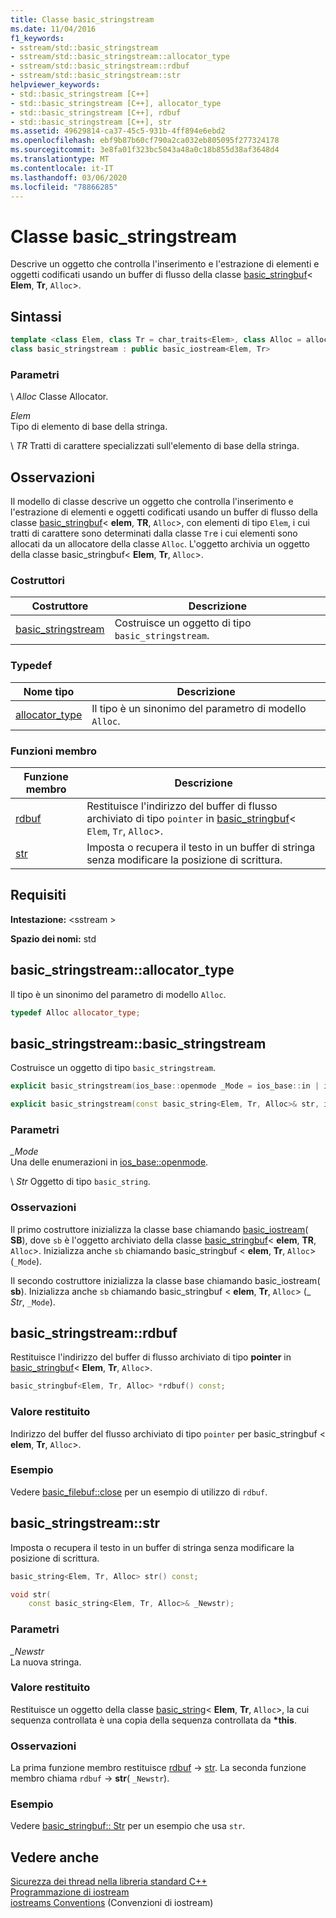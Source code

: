 ```yaml
---
title: Classe basic_stringstream
ms.date: 11/04/2016
f1_keywords:
- sstream/std::basic_stringstream
- sstream/std::basic_stringstream::allocator_type
- sstream/std::basic_stringstream::rdbuf
- sstream/std::basic_stringstream::str
helpviewer_keywords:
- std::basic_stringstream [C++]
- std::basic_stringstream [C++], allocator_type
- std::basic_stringstream [C++], rdbuf
- std::basic_stringstream [C++], str
ms.assetid: 49629814-ca37-45c5-931b-4ff894e6ebd2
ms.openlocfilehash: ebf9b87b60cf790a2ca032eb805095f277324178
ms.sourcegitcommit: 3e8fa01f323bc5043a48a0c18b855d38af3648d4
ms.translationtype: MT
ms.contentlocale: it-IT
ms.lasthandoff: 03/06/2020
ms.locfileid: "78866285"
---
```

# <a name="basic_stringstream-class"></a>Classe basic_stringstream

Descrive un oggetto che controlla l'inserimento e l'estrazione di elementi e oggetti codificati usando un buffer di flusso della classe [basic_stringbuf](../standard-library/basic-stringbuf-class.md)< **Elem**, **Tr**, `Alloc`>.

## <a name="syntax"></a>Sintassi

```cpp
template <class Elem, class Tr = char_traits<Elem>, class Alloc = allocator<Elem>>
class basic_stringstream : public basic_iostream<Elem, Tr>
```

### <a name="parameters"></a>Parametri

\ *Alloc*
Classe Allocator.

*Elem*\
Tipo di elemento di base della stringa.

\ *TR*
Tratti di carattere specializzati sull'elemento di base della stringa.

## <a name="remarks"></a>Osservazioni

Il modello di classe descrive un oggetto che controlla l'inserimento e l'estrazione di elementi e oggetti codificati usando un buffer di flusso della classe [basic_stringbuf](../standard-library/basic-stringbuf-class.md)< **elem**, **TR**, `Alloc`>, con elementi di tipo `Elem`, i cui tratti di carattere sono determinati dalla classe `Tr`e i cui elementi sono allocati da un allocatore della classe `Alloc`. L'oggetto archivia un oggetto della classe basic_stringbuf< **Elem**, **Tr**, `Alloc`>.

### <a name="constructors"></a>Costruttori

|Costruttore|Descrizione|
|-|-|
|[basic_stringstream](#basic_stringstream)|Costruisce un oggetto di tipo `basic_stringstream`.|

### <a name="typedefs"></a>Typedef

|Nome tipo|Descrizione|
|-|-|
|[allocator_type](#allocator_type)|Il tipo è un sinonimo del parametro di modello `Alloc`.|

### <a name="member-functions"></a>Funzioni membro

|Funzione membro|Descrizione|
|-|-|
|[rdbuf](#rdbuf)|Restituisce l'indirizzo del buffer di flusso archiviato di tipo `pointer` in [basic_stringbuf](../standard-library/basic-stringbuf-class.md)< `Elem`, `Tr`, `Alloc`>.|
|[str](#str)|Imposta o recupera il testo in un buffer di stringa senza modificare la posizione di scrittura.|

## <a name="requirements"></a>Requisiti

**Intestazione:** \<sstream >

**Spazio dei nomi:** std

## <a name="allocator_type"></a>  basic_stringstream::allocator_type

Il tipo è un sinonimo del parametro di modello `Alloc`.

```cpp
typedef Alloc allocator_type;
```

## <a name="basic_stringstream"></a>  basic_stringstream::basic_stringstream

Costruisce un oggetto di tipo `basic_stringstream`.

```cpp
explicit basic_stringstream(ios_base::openmode _Mode = ios_base::in | ios_base::out);

explicit basic_stringstream(const basic_string<Elem, Tr, Alloc>& str, ios_base::openmode _Mode = ios_base::in | ios_base::out);
```

### <a name="parameters"></a>Parametri

*_Mode*\
Una delle enumerazioni in [ios_base::openmode](../standard-library/ios-base-class.md#openmode).

\ *Str*
Oggetto di tipo `basic_string`.

### <a name="remarks"></a>Osservazioni

Il primo costruttore inizializza la classe base chiamando [basic_iostream](../standard-library/basic-iostream-class.md)( **SB**), dove `sb` è l'oggetto archiviato della classe [basic_stringbuf](../standard-library/basic-stringbuf-class.md)< **elem**, **TR**, `Alloc`>. Inizializza anche `sb` chiamando basic_stringbuf < **elem**, **Tr**, `Alloc`> (`_Mode`).

Il secondo costruttore inizializza la classe base chiamando basic_iostream( **sb**). Inizializza anche `sb` chiamando basic_stringbuf < **elem**, **Tr**, `Alloc`> (_ *Str*, `_Mode`).

## <a name="rdbuf"></a>  basic_stringstream::rdbuf

Restituisce l'indirizzo del buffer di flusso archiviato di tipo **pointer** in [basic_stringbuf](../standard-library/basic-stringbuf-class.md)< **Elem**, **Tr**, `Alloc`>.

```cpp
basic_stringbuf<Elem, Tr, Alloc> *rdbuf() const;
```

### <a name="return-value"></a>Valore restituito

Indirizzo del buffer del flusso archiviato di tipo `pointer` per basic_stringbuf < **elem**, **Tr**, `Alloc`>.

### <a name="example"></a>Esempio

Vedere [basic_filebuf::close](../standard-library/basic-filebuf-class.md#close) per un esempio di utilizzo di `rdbuf`.

## <a name="str"></a>  basic_stringstream::str

Imposta o recupera il testo in un buffer di stringa senza modificare la posizione di scrittura.

```cpp
basic_string<Elem, Tr, Alloc> str() const;

void str(
    const basic_string<Elem, Tr, Alloc>& _Newstr);
```

### <a name="parameters"></a>Parametri

*_Newstr*\
La nuova stringa.

### <a name="return-value"></a>Valore restituito

Restituisce un oggetto della classe [basic_string](../standard-library/basic-string-class.md)< **Elem**, **Tr**, `Alloc`>, la cui sequenza controllata è una copia della sequenza controllata da **\*this**.

### <a name="remarks"></a>Osservazioni

La prima funzione membro restituisce [rdbuf](#rdbuf) -> [str](../standard-library/basic-stringbuf-class.md#str). La seconda funzione membro chiama `rdbuf` -> **str**( `_Newstr`).

### <a name="example"></a>Esempio

Vedere [basic_stringbuf:: Str](../standard-library/basic-stringbuf-class.md#str) per un esempio che usa `str`.

## <a name="see-also"></a>Vedere anche

[Sicurezza dei thread nella libreria standard C++](../standard-library/thread-safety-in-the-cpp-standard-library.md)\
[Programmazione di iostream](../standard-library/iostream-programming.md)\
[iostreams Conventions](../standard-library/iostreams-conventions.md) (Convenzioni di iostream)
